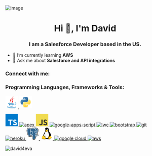 <img width="1024" height="1024" alt="image" src="https://github.com/user-attachments/assets/373c2d19-e24e-4f60-9d7e-e20b0eb6949c" />

     
<h1 align="center">Hi 👋, I'm David</h1>
<h3 align="center">I am a Salesforce Developer based in the US.</h3>

- 🌱 I’m currently learning **AWS**
- 💬 Ask me about **Salesforce and API integrations**

<h3 align="left">Connect with me:</h3>
<h3 align="left">Programming Languages, Frameworks & Tools:</h3>
<!-- Java -->
  <a href="https://www.java.com/" target="_blank" rel="noreferrer">
    <img src="https://raw.githubusercontent.com/devicons/devicon/master/icons/java/java-original.svg" alt="java" width="40" height="40"/>
  </a>
 <!-- Python -->
  <a href="https://www.python.org/" target="_blank" rel="noreferrer">
    <img src="https://raw.githubusercontent.com/devicons/devicon/master/icons/python/python-original.svg" alt="python" width="40" height="40"/>
  </a>
<p align="left">
  <!-- TypeScript -->
  <a href="https://www.typescriptlang.org/" target="_blank" rel="noreferrer">
    <img src="https://raw.githubusercontent.com/devicons/devicon/master/icons/typescript/typescript-original.svg" alt="typescript" width="40" height="40"/>
  </a>
  <!-- Apex -->
  <a href="https://developer.salesforce.com/docs/atlas.en-us.apexcode.meta/apexcode/" target="_blank" rel="noreferrer">
    <img src="https://cdn.jsdelivr.net/gh/devicons/devicon/icons/salesforce/salesforce-original.svg" alt="apex" width="40" height="40"/>
  </a>
  <!-- JavaScript -->
  <a href="https://developer.mozilla.org/en-US/docs/Web/JavaScript" target="_blank" rel="noreferrer">
    <img src="https://raw.githubusercontent.com/devicons/devicon/master/icons/javascript/javascript-original.svg" alt="javascript" width="40" height="40"/>
  </a>
  <!-- Google Apps Script -->
  <a href="https://developers.google.com/apps-script/" target="_blank" rel="noreferrer">
    <img src="https://upload.wikimedia.org/wikipedia/commons/2/2f/Google_Apps_Script.svg" alt="google-apps-script" width="40" height="40"/>
  </a>
  <!-- LWC (Salesforce Lightning Web Components) -->
  <a href="https://developer.salesforce.com/docs/component-library/documentation/en/lwc" target="_blank" rel="noreferrer">
    <img src="https://github.com/user-attachments/assets/d3b3cad0-483b-4395-b1da-97f4d253ccd2" alt="lwc" width="40" height="40"/>
  </a>
  <!-- Bootstrap -->
  <a href="https://getbootstrap.com" target="_blank" rel="noreferrer">
    <img width="40" height="40" alt="bootstrap" src="https://github.com/user-attachments/assets/fdadaf5c-d94c-482b-b194-4e9b685b9426"/>
  </a>
  <!-- Git -->
  <a href="https://git-scm.com/" target="_blank" rel="noreferrer">
    <img src="https://www.vectorlogo.zone/logos/git-scm/git-scm-icon.svg" alt="git" width="40" height="40"/>
  </a>
  <!-- Heroku -->
  <a href="https://heroku.com" target="_blank" rel="noreferrer">
    <img src="https://www.vectorlogo.zone/logos/heroku/heroku-icon.svg" alt="heroku" width="40" height="40"/>
  </a>
  <!-- PostgreSQL -->
  <a href="https://www.postgresql.org/" target="_blank" rel="noreferrer">
    <img src="https://raw.githubusercontent.com/devicons/devicon/master/icons/postgresql/postgresql-original.svg" alt="postgresql" width="40" height="40"/>
  </a>
  <!-- Linux -->
  <a href="https://www.linux.org/" target="_blank" rel="noreferrer">
    <img src="https://raw.githubusercontent.com/devicons/devicon/master/icons/linux/linux-original.svg" alt="linux" width="40" height="40"/>
  </a>
  <!-- Google Cloud -->
  <a href="https://cloud.google.com/" target="_blank" rel="noreferrer">
    <img src="https://www.vectorlogo.zone/logos/google_cloud/google_cloud-icon.svg" alt="google cloud" width="40" height="40"/>
  </a>
  <!-- AWS -->
  <a href="https://aws.amazon.com/" target="_blank" rel="noreferrer">
    <img src="https://www.vectorlogo.zone/logos/amazon_aws/amazon_aws-icon.svg" alt="aws" width="40" height="40"/>
  </a>
</p>

<!-- Top languages badge -->
<p>
  <img align="center" src="https://github-readme-stats.vercel.app/api/top-langs/?username=david4eva" alt="david4eva" />
</p>
